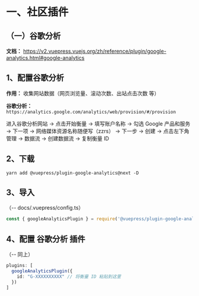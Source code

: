 # 一、社区插件
  ## （一）谷歌分析
  **文档：** https://v2.vuepress.vuejs.org/zh/reference/plugin/google-analytics.html#google-analytics

  ## 1、配置谷歌分析
  **作用：** 收集网站数据（网页浏览量、滚动次数、出站点击次数 等）

  **谷歌分析：** `https://analytics.google.com/analytics/web/provision/#/provision`

  进入谷歌分析网站 → 点击开始衡量 → 填写账户名称 → 勾选 Google 产品和服务 → 下一项 → 网络媒体资源名称随便写（zzrs） → 下一步 → 创建 → 点击左下角管理 → 数据流 → 创建数据流 → 复制衡量 ID

  ## 2、下载
  `yarn add @vuepress/plugin-google-analytics@next -D`
  
  ## 3、导入
  （-- docs/.vuepress/config.ts）
  ```ts
  const { googleAnalyticsPlugin } = require('@vuepress/plugin-google-analytics')
  ```

  ## 4、配置 谷歌分析 插件
  （-- 同上）
  ```ts
  plugins: [
    googleAnalyticsPlugin({
      id: "G-XXXXXXXXXX" // 将衡量 ID 粘贴到这里
    })
  ]
  ```